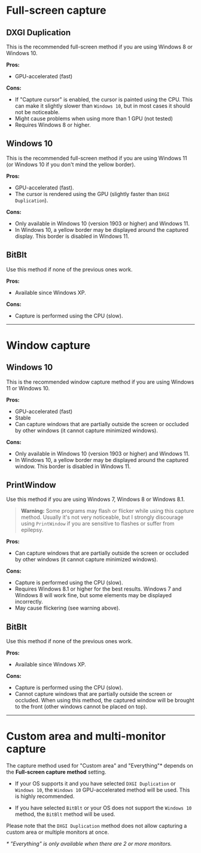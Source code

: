 # Full-screen capture

## DXGI Duplication

This is the recommended full-screen method if you are using Windows 8 or Windows 10.

**Pros:**

- GPU-accelerated (fast)

**Cons:**

- If "Capture cursor" is enabled, the cursor is painted using the CPU. This can make it slightly slower than `Windows 10`, but in most cases it should not be noticeable.
- Might cause problems when using more than 1 GPU (not tested)
- Requires Windows 8 or higher.


## Windows 10

This is the recommended full-screen method if you are using Windows 11 (or Windows 10 if you don't mind the yellow border).

**Pros:**

- GPU-accelerated (fast).
- The cursor is rendered using the GPU (slightly faster than `DXGI Duplication`).

**Cons:**

- Only available in Windows 10 (version 1903 or higher) and Windows 11.
- In Windows 10, a yellow border may be displayed around the captured display. This border is disabled in Windows 11.


## BitBlt

Use this method if none of the previous ones work.

**Pros:**

- Available since Windows XP.

**Cons:**

- Capture is performed using the CPU (slow).

---

# Window capture

## Windows 10

This is the recommended window capture method if you are using Windows 11 or Windows 10.

**Pros:**

- GPU-accelerated (fast)
- Stable
- Can capture windows that are partially outside the screen or occluded by other windows (it cannot capture minimized windows).

**Cons:**

- Only available in Windows 10 (version 1903 or higher) and Windows 11.
- In Windows 10, a yellow border may be displayed around the captured window. This border is disabled in Windows 11.


## PrintWindow

Use this method if you are using Windows 7, Windows 8 or Windows 8.1.

> **Warning:** Some programs may flash or flicker while using this capture method. Usually it's not very noticeable, but I strongly discourage using `PrintWindow` if you are sensitive to flashes or suffer from epilepsy.

**Pros:**

- Can capture windows that are partially outside the screen or occluded by other windows (it cannot capture minimized windows).

**Cons:**

- Capture is performed using the CPU (slow).
- Requires Windows 8.1 or higher for the best results. Windows 7 and Windows 8 will work fine, but some elements may be displayed incorrectly.
- May cause flickering (see warning above).


## BitBlt

Use this method if none of the previous ones work.

**Pros:**

- Available since Windows XP.

**Cons:**

- Capture is performed using the CPU (slow).
- Cannot capture windows that are partially outside the screen or occluded. When using this method, the captured window will be brought to the front (other windows cannot be placed on top).

---

# Custom area and multi-monitor capture

The capture method used for "Custom area" and "Everything"* depends on the **Full-screen capture method** setting.

- If your OS supports it and you have selected `DXGI Duplication` or `Windows 10`, the `Windows 10` GPU-accelerated method will be used. This is highly recommended.

- If you have selected `BitBlt` or your OS does not support the `Windows 10` method, the `BitBlt` method will be used.

Please note that the `DXGI Duplication` method does not allow capturing a custom area or multiple monitors at once.

*\* "Everything" is only available when there are 2 or more monitors.*
